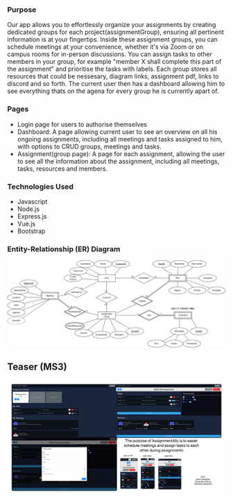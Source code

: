 ### Purpose

Our app allows you to effortlessly organize your assignments by creating dedicated groups for each project(assignmentGroup), ensuring all pertinent information is at your fingertips. Inside these assignment groups, you can schedule meetings at your convenience, whether it's via Zoom or on campus rooms for in-person discussions.
You can assign tasks to other members in your group, for example "member X shall complete this part of the assignment" and prioritise the tasks with labels.
Each group stores all resources that could be nessesary, diagram links, assignment pdf, links to discord and so forth.
The current user then has a dashboard allowing him to see everything thats on the agena for every group he is currently apart of.

### Pages

- Login page for users to authorise themselves
- Dashboard: A page allowing current user to see an overview on all his ongoing assignments, including all meetings and tasks assigned to him, with options to CRUD groups, meetings and tasks.
- Assignment(group page): A page for each assignment, allowing the user to see all the information about the assignment, including all meetings, tasks, resources and members.

### Technologies Used
- Javascript
- Node.js
- Express.js
- Vue.js
- Bootstrap

### Entity-Relationship (ER) Diagram

![ER Diagram](./images/er%20v3.jpg)

## Teaser (MS3)

![Teaser](./images/Module2fixfix-1.png)
